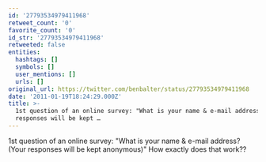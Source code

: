 ```yaml
---
id: '27793534979411968'
retweet_count: '0'
favorite_count: '0'
id_str: '27793534979411968'
retweeted: false
entities:
  hashtags: []
  symbols: []
  user_mentions: []
  urls: []
original_url: https://twitter.com/benbalter/status/27793534979411968
date: '2011-01-19T18:24:29.000Z'
title: >-
  1st question of an online survey: "What is your name & e-mail address? (Your
  responses will be kept …
---
```


1st question of an online survey: "What is your name & e-mail address? (Your responses will be kept anonymous)" How exactly does that work??